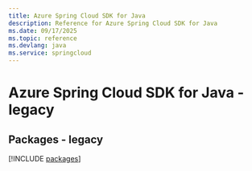 ```yaml
---
title: Azure Spring Cloud SDK for Java
description: Reference for Azure Spring Cloud SDK for Java
ms.date: 09/17/2025
ms.topic: reference
ms.devlang: java
ms.service: springcloud
---
```

# Azure Spring Cloud SDK for Java - legacy
## Packages - legacy
[!INCLUDE [packages](spring-cloud-index.md)]